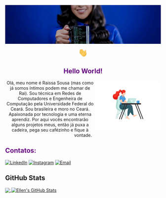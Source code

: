 

<div align="center">
<img align="center" src="painel.jfif" alt="painel">
<p></p>
<img src="Hi.gif" width="30px">
<h2><font color="#660582">Hello World!</font></h2>
  <img align="right" alt="GIF" height="160px" src="woman-computer.gif" />

  <p>Olá, meu nome é Raissa Sousa (mas como já somos íntimos podem me chamar de Rai). Sou técnica
em Redes de Computadores e Engenheira de Computação pela Universidade Federal do Ceará. Sou  
brasileira e moro no Ceará. Apaixonada por tecnologia e uma eterna aprendiz. Por aqui vocês 
encontrarão alguns projetos meus, então já puxa a cadeira, pega seu cafézinho e fique à vontade.</p>
</div>


<h2><font color="#660582">Contatos:</font></h2>
<a href="https://www.linkedin.com/in/raissa-sousa/" target="_blank"><img src="https://img.shields.io/badge/LinkedIn-%230077B5.svg?&style=flat-arround&logo=linkedin&logoColor=white" alt="LinkedIn"></a>
<a href="https://www.instagram.com/sousaellenn/" target="_blank"><img src="https://img.shields.io/badge/Instagram-%230077B5.svg?&style=flat-arround&logo=instagram&logoColor=white" alt="Instagram"></a>
<a href="mailto:ellensousa@alu.ufc.br?Subject=%5BGitHub%5D" target="_blank"><img src="https://img.shields.io/badge/Email-%230077B5.svg?&style=flat-arround&logo=gmail&logoColor=white" alt="Email"></a>







## GitHub Stats
<div></div>
<a href="https://github.com/sousaellen/sousaellen">
  <img align="center" src="https://github-readme-stats.vercel.app/api/top-langs/?username=sousaellen&layout=compact&hide=java,html,tex&title_color=ffffff&text_color=ffffff&icon_color=FFFFFF&bg_color=205693&langs_count=4" />
</a>
<a href="https://github.com/sousaellen/sousaellen">
  <img align="center" src="https://github-readme-stats.vercel.app/api?username=sousaellen&show_icons=true&line_height=27&count_private=true&title_color=ffffff&text_color=ffffff&icon_color=ffffff&bg_color=205693" alt="Ellen's GitHub Stats" />
</a>















